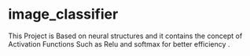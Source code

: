 # image_classifier
This Project is Based on neural structures and it contains the concept of Activation Functions Such as Relu and softmax for better efficiency .

